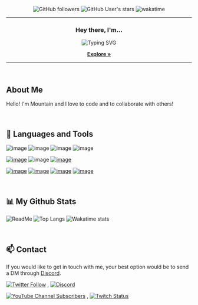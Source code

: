 <div align="center">

  ![GitHub followers](https://img.shields.io/github/followers/MountainTiger144?style=for-the-badge) ![GitHub User's stars](https://img.shields.io/github/stars/MountainTiger144?style=for-the-badge) ![wakatime](https://wakatime.com/badge/github/MountainTiger144/MountainTiger144.svg?style=for-the-badge)

  ---

  ### Hey there, I'm...

  ![Typing SVG](https://readme-typing-svg.herokuapp.com?color=%2300ddff&size=25&center=true&width=600&lines=MountainTiger144;A+Full+Stack+Developer;A+Discord+Bot+Creator;Always+Learning+New+Skills)

  [**Explore »**](#About-Me)
</div>

---
<br />

## About Me
Hello! I'm Mountain and I love to code and to collaborate with others!

<br />

## 🧱 Languages and Tools

![image](https://img.shields.io/badge/HTML-239120?style=for-the-badge&logo=html5&logoColor=white) 
![image](https://img.shields.io/badge/CSS-239120?&style=for-the-badge&logo=css3&logoColor=white)
![image](https://img.shields.io/badge/JavaScript-F7DF1E?style=for-the-badge&logo=javascript&logoColor=black)
![image](https://img.shields.io/badge/json-5E5C5C?style=for-the-badge&logo=json&logoColor=white)

[![image](https://img.shields.io/badge/Node.js-339933?style=for-the-badge&logo=nodedotjs&logoColor=white)](https://nodejs.org/en/)
![image](https://img.shields.io/badge/npm-CB3837?style=for-the-badge&logo=npm&logoColor=white)
[![image](https://img.shields.io/badge/Git-F05032?style=for-the-badge&logo=git&logoColor=whit)](https://git-scm.com/)

[![image](https://img.shields.io/badge/Windows-0078D6?style=for-the-badge&logo=windows&logoColor=white)](https://www.microsoft.com/en-au/windows)
[![image](https://img.shields.io/badge/Visual_Studio_Code-0078D4?style=for-the-badge&logo=visual%20studio%20code&logoColor=white)](https://code.visualstudio.com/)
[![image](https://img.shields.io/badge/Adobe%20Premiere%20Pro-9999FF?style=for-the-badge&logo=Adobe%20Premiere%20Pro&logoColor=white)](https://www.adobe.com/products/premiere.html)
[![image](https://img.shields.io/badge/Adobe%20Photoshop-31A8FF?style=for-the-badge&logo=Adobe%20Photoshop&logoColor=black)](https://www.adobe.com/products/photoshop.html)

<br />

## 📊 My Github Stats

![ReadMe](https://github-readme-stats.vercel.app/api?username=mountaintiger144&bg_color=12131A&title_color=00ddff&text_color=fff&show_icons=true&icon_color=00ddff)
![Top Langs](https://github-readme-stats.vercel.app/api/top-langs/?username=mountaintiger144&layout=compact&bg_color=12131A&title_color=00ddff&text_color=fff)
![Wakatime stats](https://github-readme-stats.vercel.app/api/wakatime?username=MountainTiger144&layout=compact&bg_color=12131A&title_color=00ddff&text_color=fff)

<br />

## 📫 Contact

If you would like to get in touch with me, your best option would be to send a DM through [Discord](https://discord.com/).

[![Twitter Follow](https://img.shields.io/twitter/follow/mountaint144?color=000&logo=Twitter&logoColor=fff&style=for-the-badge)](https://twitter.com/mountaint144)  , [![Discord](https://img.shields.io/discord/839158231250894929?color=000&label=Discord&logo=Discord&logoColor=fff&style=for-the-badge)](https://discord.gg/kQBCzvMdEr)

[![YouTube Channel Subscribers](https://img.shields.io/youtube/channel/subscribers/UCipY_gkgqJhPMr8fVEMcfbw?color=000&label=YouTube&logo=Youtube&logoColor=fff&style=for-the-badge)](https://www.youtube.com/mountaintiger) , [![Twitch Status](https://img.shields.io/twitch/status/mountaint144?color=000&logo=Twitch&logoColor=fff&style=for-the-badge)](https://twitch.tv/mountaint144)